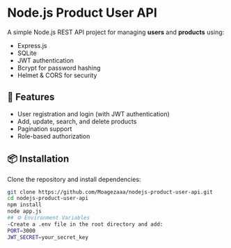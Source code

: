 # Node.js Product User API

A simple Node.js REST API project for managing **users** and **products** using:
- Express.js
- SQLite
- JWT authentication
- Bcrypt for password hashing
- Helmet & CORS for security

## 🚀 Features
- User registration and login (with JWT authentication)
- Add, update, search, and delete products
- Pagination support
- Role-based authorization

## 📦 Installation
Clone the repository and install dependencies:
```bash
git clone https://github.com/Moagezaaa/nodejs-product-user-api.git
cd nodejs-product-user-api
npm install
node app.js
## ⚙️ Environment Variables
-Create a .env file in the root directory and add:
PORT=3000
JWT_SECRET=your_secret_key

